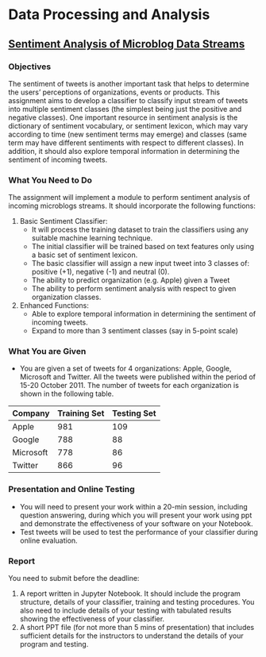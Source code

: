 # Data Processing and Analysis

## [Sentiment Analysis of Microblog Data Streams](sentiment)

### Objectives

The sentiment of tweets is another important task that helps to determine the users’
perceptions of organizations, events or products. This assignment aims to develop a
classifier to classify input stream of tweets into multiple sentiment classes (the
simplest being just the positive and negative classes). One important resource in
sentiment analysis is the dictionary of sentiment vocabulary, or sentiment lexicon,
which may vary according to time (new sentiment terms may emerge) and classes
(same term may have different sentiments with respect to different classes). In
addition, it should also explore temporal information in determining the sentiment of
incoming tweets.

### What You Need to Do

The assignment will implement a module to perform sentiment analysis of incoming
microblogs streams. It should incorporate the following functions:

1. Basic Sentiment Classifier:
    - It will process the training dataset to train the classifiers using any suitable
      machine learning technique.
    - The initial classifier will be trained based on text features only using a basic
      set of sentiment lexicon.
    - The basic classifier will assign a new input tweet into 3 classes of: positive
      (+1), negative (-1) and neutral (0).
    - The ability to predict organization (e.g. Apple) given a Tweet
    - The ability to perform sentiment analysis with respect to given organization
    classes.
2. Enhanced Functions:
    - Able to explore temporal information in determining the sentiment of
      incoming tweets.
    - Expand to more than 3 sentiment classes (say in 5-point scale)

### What You are Given

- You are given a set of tweets for 4 organizations: Apple, Google, Microsoft
  and Twitter. All the tweets were published within the period of 15-20 October 2011.
  The number of tweets for each organization is shown in the following
  table.

| Company   | Training Set | Testing Set |
| :-------- | :----------- | :---------- |
| Apple     | 981          | 109         |
| Google    | 788          | 88          |
| Microsoft | 778          | 86          |
| Twitter   | 866          | 96          |

### Presentation and Online Testing

- You will need to present your work within a 20-min session, including
  question answering, during which you will present your work using ppt and
  demonstrate the effectiveness of your software on your Notebook.
- Test tweets will be used to test the performance of your classifier during online
  evaluation.

### Report

You need to submit before the deadline:

1. A report written in Jupyter Notebook. It should include the program
  structure, details of your classifier, training and testing procedures. You
  also need to include details of your testing with tabulated results showing the
  effectiveness of your classifier.
2. A short PPT file (for not more than 5 mins of presentation) that
  includes sufficient details for the instructors to understand the details of your
  program and testing.

